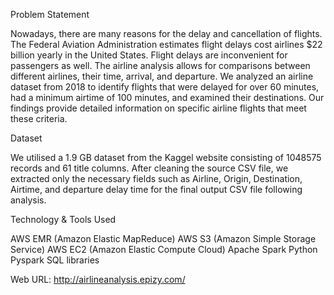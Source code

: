 Problem Statement

Nowadays, there are many reasons for the delay and cancellation of flights. The Federal Aviation Administration estimates flight delays cost airlines $22 billion yearly in the United States. Flight delays are inconvenient for passengers as well. The airline analysis allows for comparisons between different airlines, their time, arrival, and departure. We analyzed an airline dataset from 2018 to identify flights that were delayed for over 60 minutes, had a minimum airtime of 100 minutes, and examined their destinations. Our findings provide detailed information on specific airline flights that meet these criteria.


Dataset

We utilised a 1.9 GB dataset from the Kaggel website consisting of 1048575 records and 61 title columns. After cleaning the source CSV file, we extracted only the necessary fields such as Airline, Origin, Destination, Airtime, and departure delay time for the final output CSV file following analysis.


Technology & Tools Used

AWS EMR (Amazon Elastic MapReduce)
AWS S3 (Amazon Simple Storage Service)
AWS EC2 (Amazon Elastic Compute Cloud)
Apache Spark
Python Pyspark SQL libraries

Web URL:
http://airlineanalysis.epizy.com/
